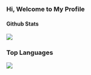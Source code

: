 ### Hi, Welcome to My Profile
<!--
**TYEclipse/TYEclipse** is a ✨ _special_ ✨ repository because its `README.md` (this file) appears on your GitHub profile.

Here are some ideas to get you started:

- 🔭 I’m currently working on ...
- 🌱 I’m currently learning ...
- 👯 I’m looking to collaborate on ...
- 🤔 I’m looking for help with ...
- 💬 Ask me about ...
- 📫 How to reach me: ...
- 😄 Pronouns: ...
- ⚡ Fun fact: ...
-->

#### Github Stats

<a href="https://github.com/TYEclipse">
  <img align="center" src="https://github-readme-stats.vercel.app/api?username=TYEclipse" />
</a>

### Top Languages

<a href="https://github.com/TYEclipse">
  <img align="center" src="https://github-readme-stats.vercel.app/api/top-langs/?username=TYEclipse" />
</a>
